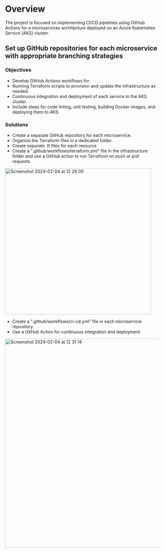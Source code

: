 # Overview
The project is focused on implementing CI/CD pipelines using GitHub Actions for a microservices architecture deployed on an Azure Kubernetes Service (AKS) cluster.

## Set up GitHub repositories for each microservice with appropriate branching strategies
### Objectives
-  Develop GitHub Actions workflows for:
- Running Terraform scripts to provision and update the infrastructure as needed.
- Continuous integration and deployment of each service to the AKS cluster.
- Include steps for code linting, unit testing, building Docker images, and deploying them to AKS.
### Solutions
- Create a separate GitHub repository for each microservice.
- Organize the Terraform files in a dedicated folder.
- Create separate .tf files for each resource
- Create a ".github/workflows/terraform.yml" file in the infrastructure folder and use a GitHub action to run Terraform on push or pull requests.
<img width="478" alt="Screenshot 2024-02-04 at 12 29 00" src="https://github.com/victordirisu/Terraform_project/assets/147115134/4b5cca7b-9721-410c-8bac-e5c0748d06de">

- Create a ".github/workflows/ci-cd.yml" file in each microservice repository.
- Use a GitHub Action for continuous integration and deployment.
<img width="683" alt="Screenshot 2024-02-04 at 12 31 14" src="https://github.com/victordirisu/Terraform_project/assets/147115134/aa825904-cc55-46e1-bf67-ffa8802d5cbb">
